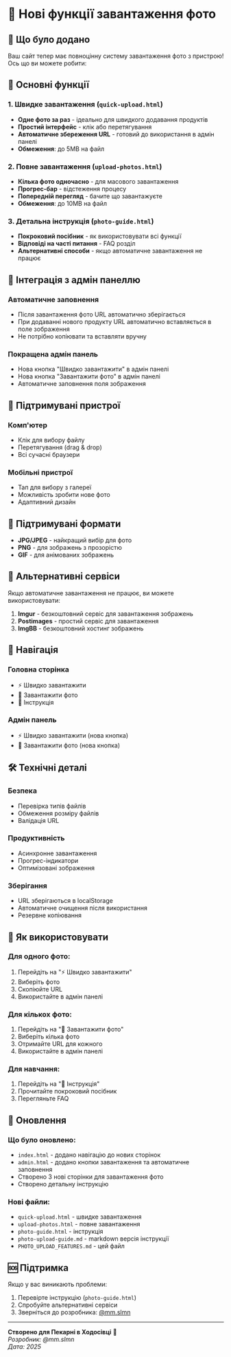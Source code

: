 # 📸 Нові функції завантаження фото

## 🎉 Що було додано

Ваш сайт тепер має повноцінну систему завантаження фото з пристрою! Ось що ви можете робити:

## 🚀 Основні функції

### 1. Швидке завантаження (`quick-upload.html`)
- **Одне фото за раз** - ідеально для швидкого додавання продуктів
- **Простий інтерфейс** - клік або перетягування
- **Автоматичне збереження URL** - готовий до використання в адмін панелі
- **Обмеження**: до 5MB на файл

### 2. Повне завантаження (`upload-photos.html`)
- **Кілька фото одночасно** - для масового завантаження
- **Прогрес-бар** - відстеження процесу
- **Попередній перегляд** - бачите що завантажуєте
- **Обмеження**: до 10MB на файл

### 3. Детальна інструкція (`photo-guide.html`)
- **Покроковий посібник** - як використовувати всі функції
- **Відповіді на часті питання** - FAQ розділ
- **Альтернативні способи** - якщо автоматичне завантаження не працює

## 🔗 Інтеграція з адмін панеллю

### Автоматичне заповнення
- Після завантаження фото URL автоматично зберігається
- При додаванні нового продукту URL автоматично вставляється в поле зображення
- Не потрібно копіювати та вставляти вручну

### Покращена адмін панель
- Нова кнопка "Швидко завантажити" в адмін панелі
- Нова кнопка "Завантажити фото" в адмін панелі
- Автоматичне заповнення поля зображення

## 📱 Підтримувані пристрої

### Комп'ютер
- Клік для вибору файлу
- Перетягування (drag & drop)
- Всі сучасні браузери

### Мобільні пристрої
- Тап для вибору з галереї
- Можливість зробити нове фото
- Адаптивний дизайн

## 🎨 Підтримувані формати

- **JPG/JPEG** - найкращий вибір для фото
- **PNG** - для зображень з прозорістю  
- **GIF** - для анімованих зображень

## 🔧 Альтернативні сервіси

Якщо автоматичне завантаження не працює, ви можете використовувати:

1. **Imgur** - безкоштовний сервіс для завантаження зображень
2. **Postimages** - простий сервіс для завантаження
3. **ImgBB** - безкоштовний хостинг зображень

## 📍 Навігація

### Головна сторінка
- ⚡ Швидко завантажити
- 📸 Завантажити фото  
- 📖 Інструкція

### Адмін панель
- ⚡ Швидко завантажити (нова кнопка)
- 📸 Завантажити фото (нова кнопка)

## 🛠️ Технічні деталі

### Безпека
- Перевірка типів файлів
- Обмеження розміру файлів
- Валідація URL

### Продуктивність
- Асинхронне завантаження
- Прогрес-індикатори
- Оптимізовані зображення

### Зберігання
- URL зберігаються в localStorage
- Автоматичне очищення після використання
- Резервне копіювання

## 🎯 Як використовувати

### Для одного фото:
1. Перейдіть на "⚡ Швидко завантажити"
2. Виберіть фото
3. Скопіюйте URL
4. Використайте в адмін панелі

### Для кількох фото:
1. Перейдіть на "📸 Завантажити фото"
2. Виберіть кілька фото
3. Отримайте URL для кожного
4. Використайте в адмін панелі

### Для навчання:
1. Перейдіть на "📖 Інструкція"
2. Прочитайте покроковий посібник
3. Перегляньте FAQ

## 🔄 Оновлення

### Що було оновлено:
- `index.html` - додано навігацію до нових сторінок
- `admin.html` - додано кнопки завантаження та автоматичне заповнення
- Створено 3 нові сторінки для завантаження фото
- Створено детальну інструкцію

### Нові файли:
- `quick-upload.html` - швидке завантаження
- `upload-photos.html` - повне завантаження  
- `photo-guide.html` - інструкція
- `photo-upload-guide.md` - markdown версія інструкції
- `PHOTO_UPLOAD_FEATURES.md` - цей файл

## 🆘 Підтримка

Якщо у вас виникають проблеми:
1. Перевірте інструкцію (`photo-guide.html`)
2. Спробуйте альтернативні сервіси
3. Зверніться до розробника: [@mm.slmn](https://t.me/mm.slmn)

---

**Створено для Пекарні в Ходосівці** 🥖  
*Розробник: @mm.slmn*  
*Дата: 2025*


